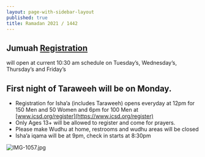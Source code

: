 ```yaml
---
layout: page-with-sidebar-layout
published: true
title: Ramadan 2021 / 1442
---
```

## Jumuah [Registration](https://www.icsd.org/register) 
will open at current 10:30 am schedule on Tuesday’s, Wednesday’s, Thursday’s and Friday’s  

## First night of Taraweeh will be on Monday. 
- Registration for Isha’a (includes Taraweeh) opens everyday at 12pm for 150 Men and 50 Women and 6pm for 100 Men at [www.icsd.org/register](https://www.icsd.org/register)  
- Only Ages 13+ will be allowed to register and come for prayers.  
- Please make Wudhu at home, restrooms and wudhu areas will be closed  
- Isha’a iqama will be at 9pm, check in starts at 8:30pm  


![IMG-1057.jpg]({{site.baseurl}}/media/IMG-1057.jpg)


